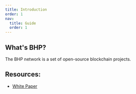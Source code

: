 ```yaml
---
title: Introduction
order: 1
nav:
  title: Guide
  order: 1
---
```


## What's BHP?

The BHP network is a set of open-source blockchain projects.

## Resources:

- [White Paper](https://bhpnet.io/)
